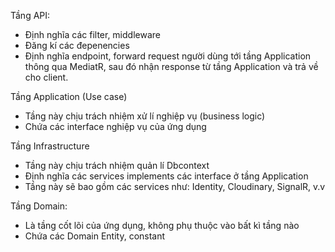 Tầng API: 
  - Định nghĩa các filter, middleware
  - Đăng kí các đepenencies
  - Định nghĩa endpoint, forward request người dùng tới tầng Application thông qua MediatR, sau đó nhận response từ tầng Application và trả về cho client.

Tầng Application (Use case)
  - Tầng này chịu trách nhiệm xử lí nghiệp vụ (business logic)
  - Chứa các interface nghiệp vụ của ứng dụng

Tầng Infrastructure 
  - Tầng này chịu trách nhiệm quản lí Dbcontext
  - Định nghĩa các services implements các interface ở tầng Application
  - Tầng này sẽ bao gồm các services như: Identity, Cloudinary, SignalR, v.v

Tầng Domain:
  - Là tầng cốt lõi của ứng dụng, không  phụ thuộc vào bất kì tầng nào
  - Chứa các Domain Entity, constant
    
